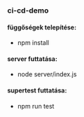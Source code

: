 ### ci-cd-demo


#### függőségek telepítése:
- npm install

#### server futtatása:
- node server/index.js


#### supertest futtatása:
- npm run test
